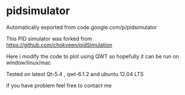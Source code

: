 # pidsimulator
Automatically exported from code.google.com/p/pidsimulator

This PID simulator was forked from https://github.com/chokveen/pidSimulation

Here i modify the code to plot using QWT so hopefully it can be run on window/linux/mac

Tested on latest Qt-5.4 , qwt-6.1.2 and ubuntu 12.04 LTS

if you have problem feel free to contact me 
